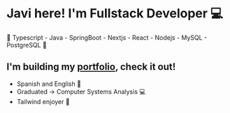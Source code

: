 # Javi here! I'm Fullstack Developer 💻

<p>🚀 Typescript - Java - SpringBoot - Nextjs - React - Nodejs - MySQL - PostgreSQL  🚀</p>

## I'm building my [portfolio](https://javierpineyro-website.vercel.app), check it out!

* Spanish and English 💬 
* Graduated -> Computer Systems Analysis 💻
* Tailwind enjoyer 🤍
